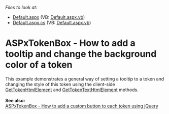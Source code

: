 <!-- default file list -->
*Files to look at*:

* [Default.aspx](./CS/Default.aspx) (VB: [Default.aspx.vb](./VB/Default.aspx.vb))
* [Default.aspx.cs](./CS/Default.aspx.cs) (VB: [Default.aspx.vb](./VB/Default.aspx.vb))
<!-- default file list end -->
# ASPxTokenBox - How to add a tooltip and change the background color of a token


<p>This example demonstrates a general way of setting a tooltip to a token and changing the style of this token using the client-side <a href="https://documentation.devexpress.com/#AspNet/DevExpressWebScriptsASPxClientTokenBox_GetTokenHtmlElementtopic">GetTokenHtmlElement</a> and <a href="https://documentation.devexpress.com/AspNet/DevExpressWebScriptsASPxClientTokenBox_GetTokenTextHtmlElementtopic.aspx">GetTokenTextHtmlElement</a> methods.<br><br><strong>See also:</strong><br><a href="https://www.devexpress.com/Support/Center/p/T496885">ASPxTokenBox - How to add a custom button to each token using jQuery</a></p>

<br/>


